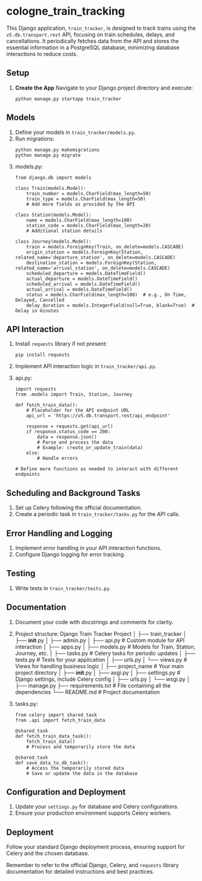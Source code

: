 # cologne_train_tracking

This Django application, `train_tracker`, is designed to track trains using the `v5.db.transport.rest` API, focusing on train schedules, delays, and cancellations. It periodically fetches data from the API and stores the essential information in a PostgreSQL database, minimizing database interactions to reduce costs.

## Setup

1. **Create the App**
   Navigate to your Django project directory and execute:
   ```
   python manage.py startapp train_tracker
   ```

## Models

1. Define your models in `train_tracker/models.py`.
2. Run migrations:
   ```
   python manage.py makemigrations
   python manage.py migrate
   ```
3. models.py: 
    ```
    from django.db import models

    class Train(models.Model):
        train_number = models.CharField(max_length=50)
        train_type = models.CharField(max_length=50)
        # Add more fields as provided by the API

    class Station(models.Model):
        name = models.CharField(max_length=100)
        station_code = models.CharField(max_length=20)
        # Additional station details

    class Journey(models.Model):
        train = models.ForeignKey(Train, on_delete=models.CASCADE)
        origin_station = models.ForeignKey(Station, related_name='departure_station', on_delete=models.CASCADE)
        destination_station = models.ForeignKey(Station, related_name='arrival_station', on_delete=models.CASCADE)
        scheduled_departure = models.DateTimeField()
        actual_departure = models.DateTimeField()
        scheduled_arrival = models.DateTimeField()
        actual_arrival = models.DateTimeField()
        status = models.CharField(max_length=100)  # e.g., On Time, Delayed, Cancelled
        delay_duration = models.IntegerField(null=True, blank=True)  # Delay in minutes
    ```

## API Interaction

1. Install `requests` library if not present:
   ```
   pip install requests
   ```
2. Implement API interaction logic in `train_tracker/api.py`.

3. api.py:
    ```
    import requests
    from .models import Train, Station, Journey

    def fetch_train_data():
        # Placeholder for the API endpoint URL
        api_url = 'https://v5.db.transport.rest/api_endpoint'

        response = requests.get(api_url)
        if response.status_code == 200:
            data = response.json()
            # Parse and process the data
            # Example: create_or_update_train(data)
        else:
            # Handle errors

    # Define more functions as needed to interact with different endpoints
    ```

## Scheduling and Background Tasks

1. Set up Celery following the official documentation.
2. Create a periodic task in `train_tracker/tasks.py` for the API calls.

## Error Handling and Logging

1. Implement error handling in your API interaction functions.
2. Configure Django logging for error tracking.

## Testing

1. Write tests in `train_tracker/tests.py`.

## Documentation

1. Document your code with docstrings and comments for clarity.

2. Project structure: 
    Django Train Tracker Project
    │
    ├── train_tracker
    │   ├── __init__.py
    │   ├── admin.py
    │   ├── api.py             # Custom module for API interaction
    │   ├── apps.py
    │   ├── models.py          # Models for Train, Station, Journey, etc.
    │   ├── tasks.py           # Celery tasks for periodic updates
    │   ├── tests.py           # Tests for your application
    │   ├── urls.py
    │   └── views.py           # Views for handling business logic
    │
    ├── project_name          # Your main project directory
    │   ├── __init__.py
    │   ├── asgi.py
    │   ├── settings.py        # Django settings, include Celery config
    │   ├── urls.py
    │   └── wsgi.py
    │
    ├── manage.py
    ├── requirements.txt      # File containing all the dependencies
    └── README.md             # Project documentation

3. tasks.py:
    ```
    from celery import shared_task
    from .api import fetch_train_data

    @shared_task
    def fetch_train_data_task():
        fetch_train_data()
        # Process and temporarily store the data

    @shared_task
    def save_data_to_db_task():
        # Access the temporarily stored data
        # Save or update the data in the database
    ```

## Configuration and Deployment

1. Update your `settings.py` for database and Celery configurations.
2. Ensure your production environment supports Celery workers.

## Deployment

Follow your standard Django deployment process, ensuring support for Celery and the chosen database.

Remember to refer to the official Django, Celery, and `requests` library documentation for detailed instructions and best practices.